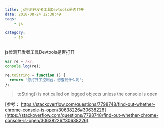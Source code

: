 ```yaml
---
title: js检测开发者工具Devtools是否打开
date: 2018-08-24 12:38:49
tags:
    - js

category: 
    - js
---
```



js检测开发者工具Devtools是否打开


```js
var re = /x/;
console.log(re);

re.toString = function () {
  return '您打开了控制台，想查找什么呢';
};
```
>toString() is not called on logged objects unless the console is open

[参考： https://stackoverflow.com/questions/7798748/find-out-whether-chrome-console-is-open/30638226#30638226](https://stackoverflow.com/questions/7798748/find-out-whether-chrome-console-is-open/30638226#30638226)